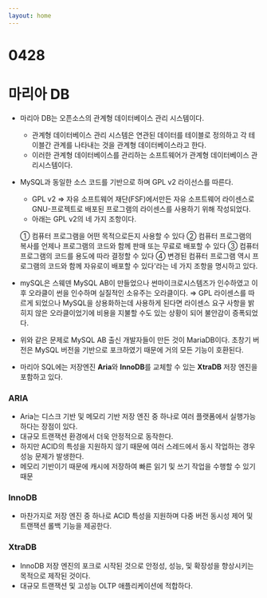 ```yaml
---
layout: home
---
```


# 0428

# 마리아 DB

- 마리아 DB는 오픈소스의 관계형 데이터베이스 관리 시스템이다.
    - 관계형 데이터베이스 관리 시스템은 연관된 데이터를 테이블로 정의하고 각 테이블간 관계를 나타내는 것을 관계형 데이터베이스라고 한다.
    - 이러한 관계형 데이터베이스를 관리하는 소프트웨어가 관계형 데이터베이스 관리시스템이다.
- MySQL과 동일한 소스 코드를 기반으로 하며 GPL v2 라이선스를 따른다.
    - GPL v2 ⇒ 자유 소프트웨어 재단(FSF)에서만든 자유 소프트웨어 라이센스로 GNU-프로젝트로 배포된 프로그램의 라이센스를 사용하기 위해 작성되었다.
    - 아래는 GPL v2의 네 가지 조항이다.
    
    ① 컴퓨터 프로그램을 어떤 목적으로든지 사용할 수 있다 
    ② 컴퓨터 프로그램의 복사를 언제나 프로그램의 코드와 함께 판매 또는 무료로 배포할 수 있다 
    ③ 컴퓨터 프로그램의 코드를 용도에 따라 결정할 수 있다 
    ④ 변경된 컴퓨터 프로그램 역시 프로그램의 코드와 함께 자유로이 배포할 수 있다'라는 네 가지 조항을 명시하고 있다.
    
- mySQL은 스웨덴 MySQL AB이 만들었으나 썬마이크로시스템즈가 인수하였고 이후 오라클이 썬을 인수하며 실질적인 소유주는 오라클이다. ⇒ GPL 라이센스를 따르게 되었으나 MySQL을 상용화하는데 사용하게 된다면 라이센스 요구 사항을 밝히지 않은 오라클이었기에 비용을 지불할 수도 있는 상황이 되어 불안감이 증폭되었다.
- 위와 같은 문제로 MySQL AB 출신 개발자들이 만든 것이 MariaDB이다. 초창기 버전은 MySQL 버전을 기반으로 포크하였기 때문에 거의 모든 기능이 호환된다.
- 마리아 SQL에는 저장엔진 **Aria**와 **InnoDB**를 교체할 수 있는 **XtraDB** 저장 엔진을 포함하고 있다.

### ARIA

- Aria는 디스크 기반 및 메모리 기반 저장 엔진 중 하나로 여러 플랫폼에서 실행가능하다는 장점이 있다.
- 대규모 트랜잭션 환경에서 더욱 안정적으로 동작한다.
- 하지만 ACID의 특성을 지원하지 않기 때문에 여러 스레드에서 동시 작업하는 경우 성능 문제가 발생한다.
- 메모리 기반이기 때문에 캐시에 저장하여 빠른 읽기 및 쓰기 작업을 수행할 수 있기 때문

### InnoDB

- 마찬가지로 저장 엔진 중 하나로 ACID 특성을 지원하며 다중 버전 동시성 제어 및 트랜잭션 롤백 기능을 제공한다.

### XtraDB

- InnoDB 저장 엔진의 포크로 시작된 것으로 안정성, 성능, 및 확장성을 향상시키는 목적으로 제작된 것이다.
- 대규모 트랜잭션 및 고성능 OLTP 애플리케이션에 적합하다.